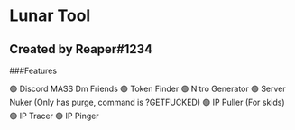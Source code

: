# Lunar Tool

## **Created by Reaper#1234**

###Features

🟢 Discord MASS Dm Friends
🟢 Token Finder
🟢 Nitro Generator
🟢 Server Nuker (Only has purge, command is ?GETFUCKED)
🟢 IP Puller (For skids)
🟢 IP Tracer
🟢 IP Pinger
